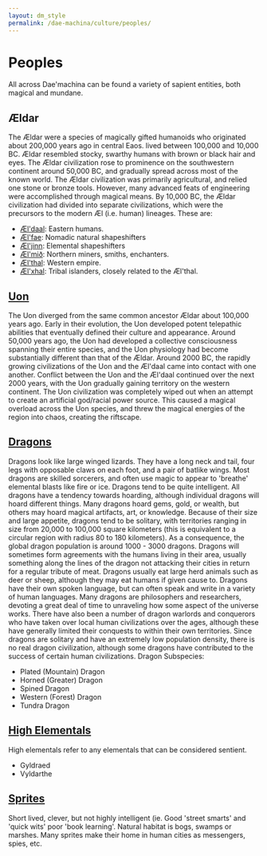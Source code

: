 ```yaml
---
layout: dm_style
permalink: /dae-machina/culture/peoples/
---
```


# Peoples

All across Dae'machina can be found a variety of sapient entities, both magical and mundane.

## Ældar

The Ældar were a species of magically gifted humanoids who originated about
200,000 years ago in central Eaos. lived between 100,000 and 10,000 BC.
Ældar resembled stocky, swarthy humans with brown or black hair and
eyes. The Ældar civilization rose to prominence on the southwestern
continent around 50,000 BC, and gradually spread across most of the
known world. The Ældar civilization was primarily agricultural, and
relied one stone or bronze tools. However, many advanced feats of
engineering were accomplished through magical means. By 10,000 BC, the
Ældar civilization had divided into separate civilizations, which were
the precursors to the modern Æl (i.e. human) lineages. These are:

  * [Æl'daal](./aeldar/aeldaal): Eastern humans.
  * [Æl'fae](./aeldar/aelfae): Nomadic natural shapeshifters
  * [Æl'jinn](./aeldar/aeljinn): Elemental shapeshifters
  * [Æl'mið](./aeldar/aelmidh): Northern miners, smiths, enchanters.
  * [Æl'thal](./aeldar/aelthal): Western empire.
  * [Æl'xhal](./aeldar/aelxhal): Tribal islanders, closely related to the Æl'thal.

## [Uon](./uon)

The Uon diverged from the same common ancestor Ældar about 100,000
years ago. Early in their evolution, the Uon developed potent
telepathic abilities that eventually defined their culture and
appearance. Around 50,000 years ago, the Uon had developed a collective
consciousness spanning their entire species, and the Uon physiology had
become substantially different than that of the Ældar. Around 2000 BC,
the rapidly growing civilizations of the Uon and the Æl'daal came into
contact with one another. Conflict between the Uon and the Æl'daal
continued over the next 2000 years, with the Uon gradually gaining
territory on the western continent. The Uon civilization was completely
wiped out when an attempt to create an artificial god/racial power
source. This caused a magical overload across the Uon species, and threw
the magical energies of the region into chaos, creating the riftscape. 

## [Dragons](./dragons)

Dragons look like large winged lizards. They have a long neck and tail,
four legs with opposable claws on each foot, and a pair of batlike
wings. Most dragons are skilled sorcerers, and often use magic to
appear to 'breathe' elemental blasts like fire or ice. Dragons tend to
be quite intelligent. All dragons have a tendency towards hoarding,
although individual dragons will hoard different things. Many dragons
hoard gems, gold, or wealth, but others may hoard magical artifacts,
art, or knowledge. Because of their size and large appetite, dragons
tend to be solitary, with territories ranging in size from 20,000 to
100,000 square kilometers (this is equivalent to a circular region with
radius 80 to 180 kilometers). As a consequence, the global dragon
population is around 1000 - 3000 dragons. Dragons will sometimes form
agreements with the humans living in their area, usually something
along the lines of the dragon not attacking their cities in return for
a regular tribute of meat. Dragons usually eat large herd animals such
as deer or sheep, although they may eat humans if given cause to.
Dragons have their own spoken language, but can often speak and write
in a variety of human languages. Many dragons are philosophers and
researchers, devoting a great deal of time to unraveling how some
aspect of the universe works. There have also been a number of dragon
warlords and conquerors who have taken over local human civilizations
over the ages, although these have generally limited their conquests to
within their own territories. Since dragons are solitary and have an
extremely low population density, there is no real dragon civilization,
although some dragons have contributed to the success of certain human
civilizations.
Dragon Subspecies:

  * Plated (Mountain) Dragon
  * Horned (Greater) Dragon
  * Spined Dragon
  * Western (Forest) Dragon
  * Tundra Dragon

## [High Elementals](./high_elementals)

High elementals refer to any elementals that can be considered sentient.

  * Gyldraed
  * Vyldarthe

## [Sprites](./sprites)

Short lived, clever, but not highly intelligent (ie. Good 'street
smarts' and 'quick wits' poor 'book learning'. Natural habitat is bogs, swamps or
marshes. Many sprites make their home in human cities as messengers,
spies, etc.


